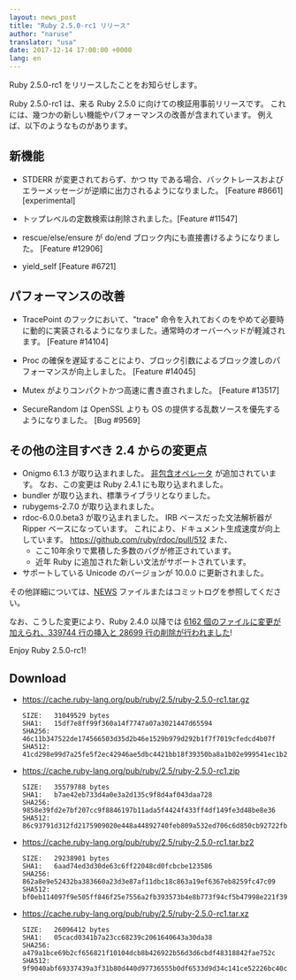 ```yaml
---
layout: news_post
title: "Ruby 2.5.0-rc1 リリース"
author: "naruse"
translator: "usa"
date: 2017-12-14 17:00:00 +0000
lang: en
---
```


Ruby 2.5.0-rc1 をリリースしたことをお知らせします。

Ruby 2.5.0-rc1 は、来る Ruby 2.5.0 に向けての検証用事前リリースです。
これには、幾つかの新しい機能やパフォーマンスの改善が含まれています。
例えば、以下のようなものがあります。

## 新機能

* STDERR が変更されておらず、かつ tty である場合、バックトレースおよびエラーメッセージが逆順に出力されるようになりました。
  [Feature #8661] [experimental]

* トップレベルの定数検索は削除されました。[Feature #11547]

* rescue/else/ensure が do/end ブロック内にも直接書けるようになりました。 [Feature #12906]

* yield\_self [Feature #6721]

## パフォーマンスの改善

* TracePoint のフックにおいて、"trace" 命令を入れておくのをやめて必要時に動的に実装されるようになりました。通常時のオーバーヘッドが軽減されます。 [Feature #14104]

* Proc の確保を遅延することにより、ブロック引数によるブロック渡しのパフォーマンスが向上しました。 [Feature #14045]

* Mutex がよりコンパクトかつ高速に書き直されました。 [Feature #13517]

* SecureRandom は OpenSSL よりも OS の提供する乱数ソースを優先するようになりました。 [Bug #9569]

## その他の注目すべき 2.4 からの変更点

* Onigmo 6.1.3 が取り込まれました。
  [非包含オペレータ](https://github.com/k-takata/Onigmo/issues/87) が追加されています。
  なお、この変更は Ruby 2.4.1 にも取り込まれました。
* bundler が取り込まれ、標準ライブラリとなりました。
* rubygems-2.7.0 が取り込まれました。
* rdoc-6.0.0.beta3 が取り込まれました。
  IRB ベースだった文法解析器が Ripper ベースになっています。
  これにより、ドキュメント生成速度が向上しています。
  https://github.com/ruby/rdoc/pull/512
  また、
  * ここ10年余りで累積した多数のバグが修正されています。
  * 近年 Ruby に追加された新しい文法がサポートされています。
* サポートしている Unicode のバージョンが 10.0.0 に更新されました。

その他詳細については、[NEWS](https://github.com/ruby/ruby/blob/v2_5_0_rc1/NEWS) ファイルまたはコミットログを参照してください。

なお、こうした変更により、Ruby 2.4.0 以降では
[6162 個のファイルに変更が加えられ、339744 行の挿入と 28699 行の削除が行われました](https://github.com/ruby/ruby/compare/v2_4_0...v2_5_0_rc1)!

Enjoy Ruby 2.5.0-rc1!

## Download

* <https://cache.ruby-lang.org/pub/ruby/2.5/ruby-2.5.0-rc1.tar.gz>

      SIZE:   31049529 bytes
      SHA1:   15df7e8ff99f360a14f7747a07a3021447d65594
      SHA256: 46c11b347522de174566503d35d2b46e1529b979d292b1f7f7019cfedcd4b07f
      SHA512: 41cd298e99d7a25fe5f2ec42946ae5dbc4421bb18f39350ba8a1b02e999541ec1b21b5f6ce0489b3a159f47e37d409178ba7c21c00e177b0fdb410ca6e9d6142

* <https://cache.ruby-lang.org/pub/ruby/2.5/ruby-2.5.0-rc1.zip>

      SIZE:   35579788 bytes
      SHA1:   b7ae42eb733d4a0e3a2d135c9f8d4af043daa728
      SHA256: 9858e39fd2e7bf207cc9f8846197b11ada5f4424f433ff4df149fe3d48be8e36
      SHA512: 86c93791d312fd2175909020e448a44892740feb809a532ed706c6d850cb92722fb7ca02ecbdf7a1fbeb5b4f42f1338ce9a15b7c0a41055937bd1fdfb4be6f11

* <https://cache.ruby-lang.org/pub/ruby/2.5/ruby-2.5.0-rc1.tar.bz2>

      SIZE:   29238901 bytes
      SHA1:   6aad74ed3d30de63c6ff22048cd0fcbcbe123586
      SHA256: 862a8e9e52432ba383660a23d3e87af11dbc18c863a19ef6367eb8259fc47c09
      SHA512: bf0eb114097f9e505ff846f25e7556a2fb393573b4e8b773f94cf5b47998e221f3962a291db15a3cdbdf4ced5a523812937f80d95f4ee3f7b13c4e37f178d7a7

* <https://cache.ruby-lang.org/pub/ruby/2.5/ruby-2.5.0-rc1.tar.xz>

      SIZE:   26096412 bytes
      SHA1:   05cacd0341b7a23cc68239c2061640643a30da38
      SHA256: a479a1bce69b2cf656821f10104dcb8b426922b56d3d6cbdf48318842fae752c
      SHA512: 9f9040abf69337439a3f31b80d440d97736555b0df6533d9d34c141ce52226bc40c3f4f7e596e74b080c879e933649c17a073c893be1a304d9a883bab02e9494

